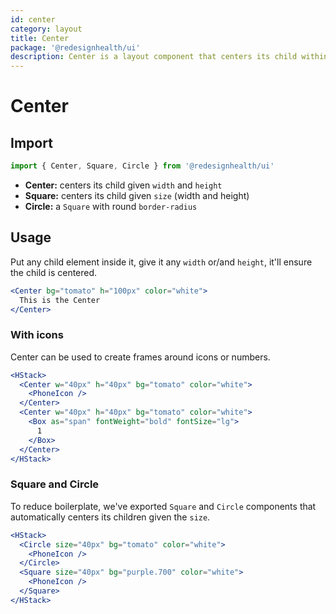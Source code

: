 ```yaml
---
id: center
category: layout
title: Center
package: '@redesignhealth/ui'
description: Center is a layout component that centers its child within itself.
---
```


# Center

## Import

```js
import { Center, Square, Circle } from '@redesignhealth/ui'
```

- **Center:** centers its child given `width` and `height`
- **Square:** centers its child given `size` (width and height)
- **Circle:** a `Square` with round `border-radius`

## Usage

Put any child element inside it, give it any `width` or/and `height`, it'll
ensure the child is centered.

```jsx
<Center bg="tomato" h="100px" color="white">
  This is the Center
</Center>
```

### With icons

Center can be used to create frames around icons or numbers.

```jsx
<HStack>
  <Center w="40px" h="40px" bg="tomato" color="white">
    <PhoneIcon />
  </Center>
  <Center w="40px" h="40px" bg="tomato" color="white">
    <Box as="span" fontWeight="bold" fontSize="lg">
      1
    </Box>
  </Center>
</HStack>
```

### Square and Circle

To reduce boilerplate, we've exported `Square` and `Circle` components that
automatically centers its children given the `size`.

```jsx
<HStack>
  <Circle size="40px" bg="tomato" color="white">
    <PhoneIcon />
  </Circle>
  <Square size="40px" bg="purple.700" color="white">
    <PhoneIcon />
  </Square>
</HStack>
```
